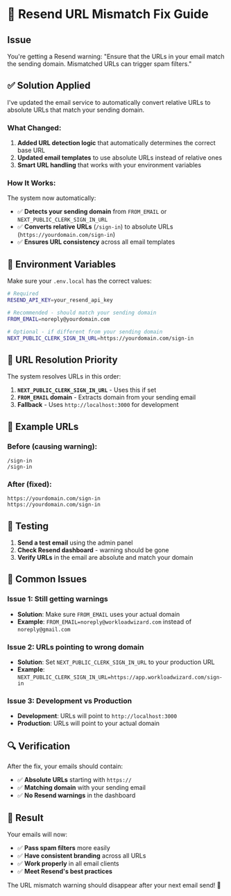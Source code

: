 # 🔗 Resend URL Mismatch Fix Guide

## Issue
You're getting a Resend warning: "Ensure that the URLs in your email match the sending domain. Mismatched URLs can trigger spam filters."

## ✅ Solution Applied

I've updated the email service to automatically convert relative URLs to absolute URLs that match your sending domain.

### **What Changed:**

1. **Added URL detection logic** that automatically determines the correct base URL
2. **Updated email templates** to use absolute URLs instead of relative ones
3. **Smart URL handling** that works with your environment variables

### **How It Works:**

The system now automatically:
- ✅ **Detects your sending domain** from `FROM_EMAIL` or `NEXT_PUBLIC_CLERK_SIGN_IN_URL`
- ✅ **Converts relative URLs** (`/sign-in`) to absolute URLs (`https://yourdomain.com/sign-in`)
- ✅ **Ensures URL consistency** across all email templates

## 🔧 Environment Variables

Make sure your `.env.local` has the correct values:

```bash
# Required
RESEND_API_KEY=your_resend_api_key

# Recommended - should match your sending domain
FROM_EMAIL=noreply@yourdomain.com

# Optional - if different from your sending domain
NEXT_PUBLIC_CLERK_SIGN_IN_URL=https://yourdomain.com/sign-in
```

## 🎯 URL Resolution Priority

The system resolves URLs in this order:

1. **`NEXT_PUBLIC_CLERK_SIGN_IN_URL`** - Uses this if set
2. **`FROM_EMAIL` domain** - Extracts domain from your sending email
3. **Fallback** - Uses `http://localhost:3000` for development

## 📧 Example URLs

### **Before (causing warning):**
```
/sign-in
/sign-in
```

### **After (fixed):**
```
https://yourdomain.com/sign-in
https://yourdomain.com/sign-in
```

## 🧪 Testing

1. **Send a test email** using the admin panel
2. **Check Resend dashboard** - warning should be gone
3. **Verify URLs** in the email are absolute and match your domain

## 🚨 Common Issues

### **Issue 1: Still getting warnings**
- **Solution**: Make sure `FROM_EMAIL` uses your actual domain
- **Example**: `FROM_EMAIL=noreply@workloadwizard.com` instead of `noreply@gmail.com`

### **Issue 2: URLs pointing to wrong domain**
- **Solution**: Set `NEXT_PUBLIC_CLERK_SIGN_IN_URL` to your production URL
- **Example**: `NEXT_PUBLIC_CLERK_SIGN_IN_URL=https://app.workloadwizard.com/sign-in`

### **Issue 3: Development vs Production**
- **Development**: URLs will point to `http://localhost:3000`
- **Production**: URLs will point to your actual domain

## 🔍 Verification

After the fix, your emails should contain:
- ✅ **Absolute URLs** starting with `https://`
- ✅ **Matching domain** with your sending email
- ✅ **No Resend warnings** in the dashboard

## 🎉 Result

Your emails will now:
- ✅ **Pass spam filters** more easily
- ✅ **Have consistent branding** across all URLs
- ✅ **Work properly** in all email clients
- ✅ **Meet Resend's best practices**

The URL mismatch warning should disappear after your next email send! 🚀 